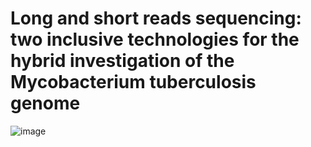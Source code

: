 # Long and short reads sequencing: two inclusive technologies for the hybrid investigation of the Mycobacterium tuberculosis genome

![image](https://user-images.githubusercontent.com/72440375/186920399-67b26432-1154-41c9-8f1d-12c6b86ada78.png)
